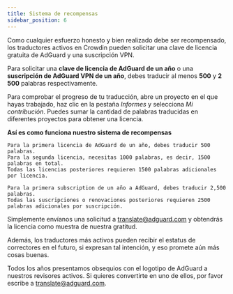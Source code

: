 ```yaml
---
title: Sistema de recompensas
sidebar_position: 6
---
```


Como cualquier esfuerzo honesto y bien realizado debe ser recompensado, los traductores activos en Crowdin pueden solicitar una clave de licencia gratuita de AdGuard y una suscripción VPN.

Para solicitar una **clave de licencia de AdGuard de un año** o una **suscripción de AdGuard VPN de un año**, debes traducir al menos **500** y **2 500** palabras respectivamente.

Para comprobar el progreso de tu traducción, abre un proyecto en el que hayas trabajado, haz clic en la pestaña *Informes* y selecciona *Mi contribución*. Puedes sumar la cantidad de palabras traducidas en diferentes proyectos para obtener una licencia.

**Así es como funciona nuestro sistema de recompensas**

```
Para la primera licencia de AdGuard de un año, debes traducir 500 palabras.
Para la segunda licencia, necesitas 1000 palabras, es decir, 1500 palabras en total.
Todas las licencias posteriores requieren 1500 palabras adicionales por licencia.

Para la primera subscription de un año a AdGuard, debes traducir 2,500 palabras.
Todas las suscripciones o renovaciones posteriores requieren 2500 palabras adicionales por suscripción.

```
Simplemente envíanos una solicitud a [translate@adguard.com](mailto:translate@adguard.com) y obtendrás la licencia como muestra de nuestra gratitud.

Además, los traductores más activos pueden recibir el estatus de correctores en el futuro, si expresan tal intención, y eso promete aún más cosas buenas.

Todos los años presentamos obsequios con el logotipo de AdGuard a nuestros revisores activos. Si quieres convertirte en uno de ellos, por favor escribe a [translate@adguard.com](mailto:translate@adguard.com).